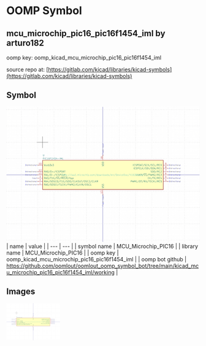 # OOMP Symbol  
## mcu_microchip_pic16_pic16f1454_iml  by arturo182  
  
oomp key: oomp_kicad_mcu_microchip_pic16_pic16f1454_iml  
  
source repo at: [https://gitlab.com/kicad/libraries/kicad-symbols](https://gitlab.com/kicad/libraries/kicad-symbols)  
## Symbol  
  
[![working.png](working_600.png)](working.png)  
| name | value | 
| --- | --- | 
| symbol name | MCU_Microchip_PIC16 | 
| library name | MCU_Microchip_PIC16 | 
| oomp key | oomp_kicad_mcu_microchip_pic16_pic16f1454_iml | 
| oomp bot github | https://github.com/oomlout/oomlout_oomp_symbol_bot/tree/main/kicad_mcu_microchip_pic16_pic16f1454_iml/working | 
## Images  
  
[![working.png](working_140.png)](working.png)  
